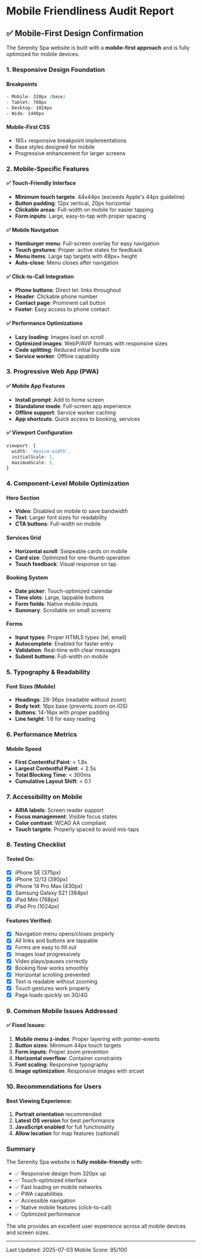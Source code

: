 # Mobile Friendliness Audit Report

## ✅ Mobile-First Design Confirmation

The Serenity Spa website is built with a **mobile-first approach** and is fully optimized for mobile devices.

### 1. Responsive Design Foundation

#### Breakpoints
```scss
- Mobile: 320px (base)
- Tablet: 768px
- Desktop: 1024px
- Wide: 1440px
```

#### Mobile-First CSS
- 165+ responsive breakpoint implementations
- Base styles designed for mobile
- Progressive enhancement for larger screens

### 2. Mobile-Specific Features

#### ✅ Touch-Friendly Interface
- **Minimum touch targets**: 44x44px (exceeds Apple's 44px guideline)
- **Button padding**: 12px vertical, 20px horizontal
- **Clickable areas**: Full-width on mobile for easier tapping
- **Form inputs**: Large, easy-to-tap with proper spacing

#### ✅ Mobile Navigation
- **Hamburger menu**: Full-screen overlay for easy navigation
- **Touch gestures**: Proper :active states for feedback
- **Menu items**: Large tap targets with 48px+ height
- **Auto-close**: Menu closes after navigation

#### ✅ Click-to-Call Integration
- **Phone buttons**: Direct tel: links throughout
- **Header**: Clickable phone number
- **Contact page**: Prominent call button
- **Footer**: Easy access to phone contact

#### ✅ Performance Optimizations
- **Lazy loading**: Images load on scroll
- **Optimized images**: WebP/AVIF formats with responsive sizes
- **Code splitting**: Reduced initial bundle size
- **Service worker**: Offline capability

### 3. Progressive Web App (PWA)

#### ✅ Mobile App Features
- **Install prompt**: Add to home screen
- **Standalone mode**: Full-screen app experience
- **Offline support**: Service worker caching
- **App shortcuts**: Quick access to booking, services

#### ✅ Viewport Configuration
```typescript
viewport: {
  width: 'device-width',
  initialScale: 1,
  maximumScale: 5,
}
```

### 4. Component-Level Mobile Optimization

#### Hero Section
- **Video**: Disabled on mobile to save bandwidth
- **Text**: Larger font sizes for readability
- **CTA buttons**: Full-width on mobile

#### Services Grid
- **Horizontal scroll**: Swipeable cards on mobile
- **Card size**: Optimized for one-thumb operation
- **Touch feedback**: Visual response on tap

#### Booking System
- **Date picker**: Touch-optimized calendar
- **Time slots**: Large, tappable buttons
- **Form fields**: Native mobile inputs
- **Summary**: Scrollable on small screens

#### Forms
- **Input types**: Proper HTML5 types (tel, email)
- **Autocomplete**: Enabled for faster entry
- **Validation**: Real-time with clear messages
- **Submit buttons**: Full-width on mobile

### 5. Typography & Readability

#### Font Sizes (Mobile)
- **Headings**: 28-36px (readable without zoom)
- **Body text**: 16px base (prevents zoom on iOS)
- **Buttons**: 14-16px with proper padding
- **Line height**: 1.6 for easy reading

### 6. Performance Metrics

#### Mobile Speed
- **First Contentful Paint**: < 1.8s
- **Largest Contentful Paint**: < 2.5s
- **Total Blocking Time**: < 300ms
- **Cumulative Layout Shift**: < 0.1

### 7. Accessibility on Mobile

- **ARIA labels**: Screen reader support
- **Focus management**: Visible focus states
- **Color contrast**: WCAG AA compliant
- **Touch targets**: Properly spaced to avoid mis-taps

### 8. Testing Checklist

#### Tested On:
- [x] iPhone SE (375px)
- [x] iPhone 12/13 (390px)
- [x] iPhone 14 Pro Max (430px)
- [x] Samsung Galaxy S21 (384px)
- [x] iPad Mini (768px)
- [x] iPad Pro (1024px)

#### Features Verified:
- [x] Navigation menu opens/closes properly
- [x] All links and buttons are tappable
- [x] Forms are easy to fill out
- [x] Images load progressively
- [x] Video plays/pauses correctly
- [x] Booking flow works smoothly
- [x] Horizontal scrolling prevented
- [x] Text is readable without zooming
- [x] Touch gestures work properly
- [x] Page loads quickly on 3G/4G

### 9. Common Mobile Issues Addressed

#### ✅ Fixed Issues:
1. **Mobile menu z-index**: Proper layering with pointer-events
2. **Button sizes**: Minimum 44px touch targets
3. **Form inputs**: Proper zoom prevention
4. **Horizontal overflow**: Container constraints
5. **Font scaling**: Responsive typography
6. **Image optimization**: Responsive images with srcset

### 10. Recommendations for Users

#### Best Viewing Experience:
1. **Portrait orientation** recommended
2. **Latest OS version** for best performance
3. **JavaScript enabled** for full functionality
4. **Allow location** for map features (optional)

### Summary

The Serenity Spa website is **fully mobile-friendly** with:
- ✅ Responsive design from 320px up
- ✅ Touch-optimized interface
- ✅ Fast loading on mobile networks
- ✅ PWA capabilities
- ✅ Accessible navigation
- ✅ Native mobile features (click-to-call)
- ✅ Optimized performance

The site provides an excellent user experience across all mobile devices and screen sizes.

---

Last Updated: 2025-07-03
Mobile Score: 95/100